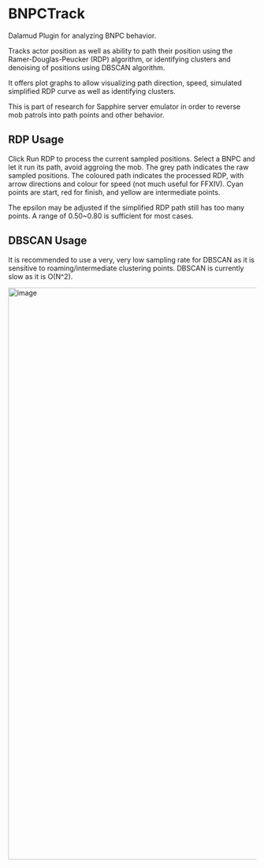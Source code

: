 # BNPCTrack

Dalamud Plugin for analyzing BNPC behavior.

Tracks actor position as well as ability to path their position using the Ramer-Douglas-Peucker (RDP) algorithm, or identifying clusters and denoising of positions using DBSCAN algorithm.

It offers plot graphs to allow visualizing path direction, speed, simulated simplified RDP curve as well as identifying clusters.

This is part of research for Sapphire server emulator in order to reverse mob patrols into path points and other behavior.

## RDP Usage

Click Run RDP to process the current sampled positions.
Select a BNPC and let it run its path, avoid aggroing the mob.
The grey path indicates the raw sampled positions. The coloured path indicates the processed RDP, with arrow directions and colour for speed (not much useful for FFXIV).
Cyan points are start, red for finish, and yellow are intermediate points.

The epsilon may be adjusted if the simplified RDP path still has too many points. A range of 0.50~0.80 is sufficient for most cases.

## DBSCAN Usage

It is recommended to use a very, very low sampling rate for DBSCAN as it is sensitive to roaming/intermediate clustering points.
DBSCAN is currently slow as it is O(N^2).

<img width="731" height="1161" alt="image" src="https://github.com/user-attachments/assets/a39398fa-0c7d-4645-99a2-538fb7eb4c30" />
